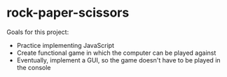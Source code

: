 # rock-paper-scissors

Goals for this project:
- Practice implementing JavaScript
- Create functional game in which the computer can be played against
- Eventually, implement a GUI, so the game doesn't have to be played in the console
